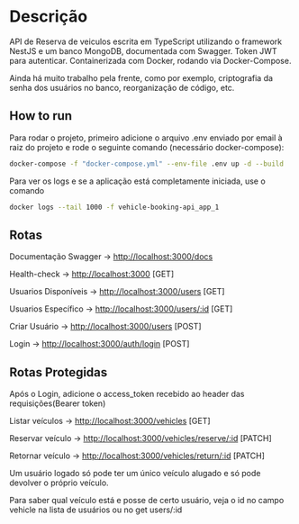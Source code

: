 # Descrição

API de Reserva de veiculos escrita em TypeScript utilizando o framework NestJS e um banco MongoDB, documentada com Swagger. Token JWT para autenticar. Containerizada com Docker, rodando via Docker-Compose.

Ainda há muito trabalho pela frente, como por exemplo, criptografia da senha dos usuários no banco, reorganização de código, etc.
## How to run

Para rodar o projeto, primeiro adicione o arquivo .env enviado por email à raiz do projeto e rode o seguinte comando (necessário docker-compose):
```bash
docker-compose -f "docker-compose.yml" --env-file .env up -d --build
```

Para ver os logs e se a aplicação está completamente iniciada, use o comando
```bash
docker logs --tail 1000 -f vehicle-booking-api_app_1
```

## Rotas
Documentação Swagger -> [http://localhost:3000/docs](http://localhost:3000/docs)

Health-check -> [http://localhost:3000](http://localhost:3000) [GET]

Usuarios Disponíveis -> [http://localhost:3000/users](http://localhost:3000/users) [GET]

Usuarios Específico -> [http://localhost:3000/users/:id](http://localhost:3000/users/:id) [GET]

Criar Usuário -> [http://localhost:3000/users](http://localhost:3000/users) [POST]

Login -> [http://localhost:3000/auth/login](http://localhost:3000/auth/login) [POST]

## Rotas Protegidas

Após o Login, adicione o access_token recebido ao header das requisições(Bearer token)

Listar veículos -> [http://localhost:3000/vehicles](http://localhost:3000/vehicles) [GET]

Reservar veículo -> [http://localhost:3000/vehicles/reserve/:id](http://localhost:3000/vehicles/reserve/:id) [PATCH]

Retornar veículo -> [http://localhost:3000/vehicles/return/:id](http://localhost:3000/vehicles/return/:id) [PATCH]

Um usuário logado só pode ter um único veículo alugado e só pode devolver o próprio veículo.

Para saber qual veículo está e posse de certo usuário, veja o id no campo vehicle na lista de usuários ou no get users/:id
